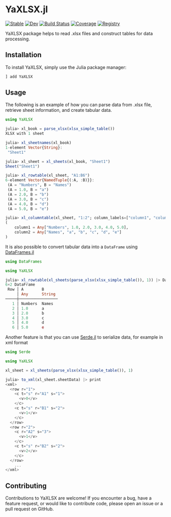 # YaXLSX.jl

[![Stable](https://img.shields.io/badge/docs-stable-blue.svg)](https://AlexKlo.github.io/YaXLSX.jl/stable/)
[![Dev](https://img.shields.io/badge/docs-dev-blue.svg)](https://AlexKlo.github.io/YaXLSX.jl/dev/)
[![Build Status](https://github.com/AlexKlo/YaXLSX.jl/actions/workflows/CI.yml/badge.svg?branch=master)](https://github.com/AlexKlo/YaXLSX.jl/actions/workflows/CI.yml?query=branch%3Amaster)
[![Coverage](https://codecov.io/gh/AlexKlo/YaXLSX.jl/branch/master/graph/badge.svg)](https://codecov.io/gh/AlexKlo/YaXLSX.jl)
[![Registry](https://img.shields.io/badge/registry-General-4063d8)](https://github.com/JuliaRegistries/General)

YaXLSX package helps to read .xlsx files and construct tables for data processing.

## Installation

To install YaXLSX, simply use the Julia package manager:

```julia
] add YaXLSX
```

## Usage

The following is an example of how you can parse data from .xlsx file, retrieve sheet information, and create tabular data.

```julia
using YaXLSX

julia> xl_book = parse_xlsx(xlsx_simple_table())
XLSX with 1 sheet

julia> xl_sheetnames(xl_book)
1-element Vector{String}:
 "Sheet1"

julia> xl_sheet = xl_sheets(xl_book, "Sheet1")
Sheet("Sheet1")

julia> xl_rowtable(xl_sheet, "A1:B6")
6-element Vector{NamedTuple{(:A, :B)}}:
 (A = "Numbers", B = "Names")
 (A = 1.0, B = "a")
 (A = 2.0, B = "b")
 (A = 3.0, B = "c")
 (A = 4.0, B = "d")
 (A = 5.0, B = "e")

julia> xl_columntable(xl_sheet, "1:2"; column_labels=["column1", "column2"])
(
    column1 = Any["Numbers", 1.0, 2.0, 3.0, 4.0, 5.0], 
    column2 = Any["Names", "a", "b", "c", "d", "e"]
)
```

It is also possible to convert tabular data into a `DataFrame` using [DataFrames.jl](https://dataframes.juliadata.org/stable/)

```julia
using DataFrames

using YaXLSX

julia> xl_rowtable(xl_sheets(parse_xlsx(xlsx_simple_table()), 1)) |> DataFrame
6×2 DataFrame
 Row │ A        B
     │ Any      String
─────┼─────────────────
   1 │ Numbers  Names
   2 │ 1.0      a
   3 │ 2.0      b
   4 │ 3.0      c
   5 │ 4.0      d
   6 │ 5.0      e
```

Another feature is that you can use [Serde.jl](https://bhftbootcamp.github.io/Serde.jl/stable/) to serialize data, for example in xml format

```julia
using Serde

using YaXLSX

xl_sheet = xl_sheets(parse_xlsx(xlsx_simple_table()), 1)

julia> to_xml(xl_sheet.sheetData) |> print
<xml>
  <row r="1">
    <c t="s" r="A1" s="1">
      <v>0</v>
    </c>
    <c t="s" r="B1" s="2">
      <v>1</v>
    </c>
  </row>
  <row r="2">
    <c r="A2" s="3">
      <v>1</v>
    </c>
    <c t="s" r="B2" s="2">
      <v>2</v>
    </c>
  </row>
    ...
</xml>
```

## Contributing

Contributions to YaXLSX are welcome! If you encounter a bug, have a feature request, or would like to contribute code, please open an issue or a pull request on GitHub.
